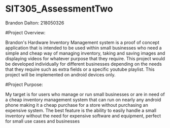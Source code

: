 # SIT305_AssessmentTwo
 
Brandon Dalton: 218050326

#Project Overview:

Brandon's Hardware Inventory Management  system is a proof of  concept application that  is intended  to be used within small businesses who need a simple and cheap way of managing inventory, taking  and saving images and displaying videos for  whatever purpose that they require. This project would be developed individually for different businesses depending on the needs that they require such as extra fields or a specific youtube  playlist. This project will be implemented on android devices only.

#Project Purpose:

My target is for users who manage or run small businesses or are in need of  a cheap inventory management system that can run on nearly any android phone making it a cheap purchase for a store without purchasing an expensive system. The best feature is the ability to easily handle a small inventory without the need for expensive software and equipment, perfect for small use cases and businesses

